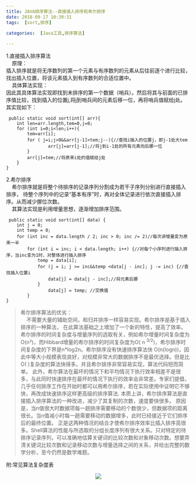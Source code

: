 ```yaml
---
title: JAVA排序算法--直接插入排序和希尔排序
date: 2018-09-17 10:39:31
tags:  [sort,排序]     
      
categories:  [Java工具,排序算法]  

---
```

1.直接插入排序算法    
&nbsp;&nbsp;&nbsp;&nbsp;原理：   
   插入排序就是将无序数列的第一个元素与有序数列的元素从后往前逐个进行比较，找出插入位置，将该元素插入到有序数列的合适位置中。  
&nbsp;&nbsp;&nbsp;&nbsp;具体算法实现：   
因此其具体算法实现即找到未排序的第一个数据（哨兵）。然后将其与前面的已排序值比较，找到插入的位置j,将j到哨兵间的元素后移一位，再将哨兵值赋给j处。
其实现如下：   

	 public static void sort(int[] arr){
        int len=arr.length,tem=0,j=0;
        for (int i=0;i<len;i++){
            tem=arr[i];
            for ( j=i;j>0&&arr[j-1]>tem;j--){//查找i插入的位置j，即j-1处大tem
                    arr[j]=arr[j-1];//将j到i-1处的所有元素向后挪一位
            }
            arr[j]=tem;//将原来i处的值赋给j处
        }
    }




2.希尔排序    
&nbsp;&nbsp;&nbsp;&nbsp;希尔排序就是将整个待排序的记录序列分割成为若干子序列分别进行直接插入排序， 待整个序列中的记录“基本有序”时，再对全体记录进行依次直接插入排序。从而减少挪位次数。  
&nbsp;&nbsp;&nbsp;&nbsp;其算法实现是利用增量思想，逐渐增加排序范围。

	 public static void sort(int[] data) {
        int j = 0;
        int temp = 0;
        for (int inc = data.length / 2; inc > 0; inc /= 2)//每次讲增量变为原来一半
            for (int i = inc; i < data.length; i++) {//对每个小序列进行插入排序，当inc变为1时，对整体进行插入排序
                temp = data[i];
                for (j = i; j >= inc&&temp <data[j - inc]; j -= inc) {//查找插入位置i
                    data[j] = data[j - inc];//将元素后挪
                }
                    data[j] = temp; //交换值
            }
    }

>希尔排序算法的优劣：    
&nbsp;&nbsp;&nbsp;&nbsp;不需要大量的辅助空间，和归并排序一样容易实现。希尔排序是基于插入排序的一种算法， 在此算法基础之上增加了一个新的特性，提高了效率。希尔排序的时间复杂度与增量序列的选取有关，例如希尔增量时间复杂度为O(n²)，而Hibbard增量的希尔排序的时间复杂度为O( n <sup>3/2</sup>)，希尔排序时间复杂度的下界是n*log2n。希尔排序没有快速排序算法快 O(n(logn))，因此中等大小规模表现良好，对规模非常大的数据排序不是最优选择。但是比O(  )复杂度的算法快得多。并且希尔排序非常容易实现，算法代码短而简单。 此外，希尔算法在最坏的情况下和平均情况下执行效率相差不是很多，与此同时快速排序在最坏的情况下执行的效率会非常差。专家们提倡，几乎任何排序工作在开始时都可以用希尔排序，若在实际使用中证明它不够快，再改成快速排序这样更高级的排序算法. 本质上讲，希尔排序算法是直接插入排序算法的一种改进，减少了其复制的次数，速度要快很多。 原因是，当n值很大时数据项每一趟排序需要移动的个数很少，但数据项的距离很长。当n值减小时每一趟需要移动的数据增多，此时已经接近于它们排序后的最终位置。 正是这两种情况的结合才使希尔排序效率比插入排序高很多。Shell算法的性能与所选取的分组长度序列有很大关系。只对特定的待排序记录序列，可以准确地估算关键词的比较次数和对象移动次数。想要弄清关键词比较次数和记录移动次数与增量选择之间的关系，并给出完整的数学分析，至今仍然是数学难题。

附:常见算法复杂度表     
<center><img src="/images/timg.jpg"/> </center>

